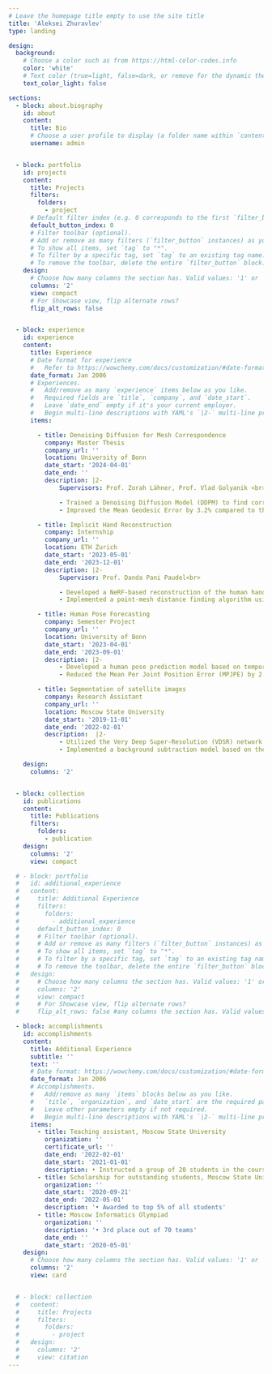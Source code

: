 ```yaml
---
# Leave the homepage title empty to use the site title
title: 'Aleksei Zhuravlev'
type: landing

design:
  background:
    # Choose a color such as from https://html-color-codes.info
    color: 'white'
    # Text color (true=light, false=dark, or remove for the dynamic theme color).
    text_color_light: false

sections:
  - block: about.biography
    id: about
    content:
      title: Bio
      # Choose a user profile to display (a folder name within `content/authors/`)
      username: admin


  - block: portfolio
    id: projects
    content:
      title: Projects
      filters:
        folders:
          - project
      # Default filter index (e.g. 0 corresponds to the first `filter_button` instance below).
      default_button_index: 0
      # Filter toolbar (optional).
      # Add or remove as many filters (`filter_button` instances) as you like.
      # To show all items, set `tag` to "*".
      # To filter by a specific tag, set `tag` to an existing tag name.
      # To remove the toolbar, delete the entire `filter_button` block.
    design:
      # Choose how many columns the section has. Valid values: '1' or '2'.
      columns: '2'
      view: compact
      # For Showcase view, flip alternate rows?
      flip_alt_rows: false


  - block: experience
    id: experience
    content:
      title: Experience
      # Date format for experience
      #   Refer to https://wowchemy.com/docs/customization/#date-format
      date_format: Jan 2006
      # Experiences.
      #   Add/remove as many `experience` items below as you like.
      #   Required fields are `title`, `company`, and `date_start`.
      #   Leave `date_end` empty if it's your current employer.
      #   Begin multi-line descriptions with YAML's `|2-` multi-line prefix.
      items:

        - title: Denoising Diffusion for Mesh Correspondence
          company: Master Thesis
          company_url: ''
          location: University of Bonn
          date_start: '2024-04-01'
          date_end: ''
          description: |2-
              Supervisors: Prof. Zorah Lähner, Prof. Vlad Golyanik <br>

              - Trained a Denoising Diffusion Model (DDPM) to find correspondence between 100 scans of humans from the FAUST dataset <br>
              - Improved the Mean Geodesic Error by 3.2% compared to the baseline mesh convolutional model <br>

        - title: Implicit Hand Reconstruction
          company: Internship
          company_url: ''
          location: ETH Zurich
          date_start: '2023-05-01'
          date_end: '2023-12-01'
          description: |2-
              Supervisor: Prof. Danda Pani Paudel<br>

              - Developed a NeRF-based reconstruction of the human hand from 60 images, using the Interhand3.6m dataset <br>
              -	Implemented a point-mesh distance finding algorithm using Octrees; reduced the calculation time from 5s to 0.3s compared to the baseline <br>

        - title: Human Pose Forecasting
          company: Semester Project
          company_url: ''
          location: University of Bonn
          date_start: '2023-04-01'
          date_end: '2023-09-01'
          description: |2-
              - Developed a human pose prediction model based on temporal convolution, trained on the Human2.6m dataset <br>
              -	Reduced the Mean Per Joint Position Error (MPJPE) by 2.9% over the baseline transformer model <br>

        - title: Segmentation of satellite images 
          company: Research Assistant
          company_url: ''
          location: Moscow State University
          date_start: '2019-11-01'
          date_end: '2022-02-01'
          description:  |2-
              - Utilized the Very Deep Super-Resolution (VDSR) network to upscale the low-resolution satellite images of neutron stars <br>
              - Implemented a background subtraction model based on the R-CNN network; achieved a 3x speedup compared to the GrabCut algorithm <br>

    design:
      columns: '2'


  - block: collection
    id: publications
    content:
      title: Publications
      filters:
        folders:
          - publication
    design:
      columns: '2'
      view: compact

  # - block: portfolio
  #   id: additional_experience
  #   content:
  #     title: Additional Experience
  #     filters:
  #       folders:
  #         - additional_experience
  #     default_button_index: 0
  #     # Filter toolbar (optional).
  #     # Add or remove as many filters (`filter_button` instances) as you like.
  #     # To show all items, set `tag` to "*".
  #     # To filter by a specific tag, set `tag` to an existing tag name.
  #     # To remove the toolbar, delete the entire `filter_button` block.
  #   design:
  #     # Choose how many columns the section has. Valid values: '1' or '2'.
  #     columns: '2'
  #     view: compact
  #     # For Showcase view, flip alternate rows?
  #     flip_alt_rows: false #any columns the section has. Valid values: '1' or '2'

  - block: accomplishments
    id: accomplishments
    content:
      title: Additional Experience
      subtitle: ''
      text: ''
      # Date format: https://wowchemy.com/docs/customization/#date-format
      date_format: Jan 2006
      # Accomplishments.
      #   Add/remove as many `items` blocks below as you like.
      #   `title`, `organization`, and `date_start` are the required parameters.
      #   Leave other parameters empty if not required.
      #   Begin multi-line descriptions with YAML's `|2-` multi-line prefix.
      items:
        - title: Teaching assistant, Moscow State University 
          organization: ''
          certificate_url: ''
          date_end: '2022-02-01'
          date_start: '2021-01-01'
          description: • Instructed a group of 20 students in the course “Algorithms and Complexity”
        - title: Scholarship for outstanding students, Moscow State University
          organization: ''
          date_start: '2020-09-21'
          date_end: '2022-05-01'
          description: '• Awarded to top 5% of all students'
        - title: Moscow Informatics Olympiad
          organization: ''
          description: '• 3rd place out of 70 teams'
          date_end: ''
          date_start: '2020-05-01'
    design:
      # Choose how many columns the section has. Valid values: '1' or '2'.
      columns: '2'
      view: card


  # - block: collection
  #   content:
  #     title: Projects
  #     filters:
  #       folders:
  #         - project
  #   design:
  #     columns: '2'
  #     view: citation
---
```


